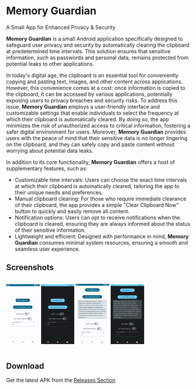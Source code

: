 # Memory Guardian

A Small App for Enhanced Privacy & Security



**Memory Guardian** is a small Android application specifically designed to safeguard user privacy and security by automatically clearing the clipboard at predetermined time intervals. This solution ensures that sensitive information, such as passwords and personal data, remains protected from potential leaks to other applications.

In today's digital age, the clipboard is an essential tool for conveniently copying and pasting text, images, and other content across applications. However, this convenience comes at a cost: once information is copied to the clipboard, it can be accessed by various applications, potentially exposing users to privacy breaches and security risks.
To address this issue, **Memory Guardian** employs a user-friendly interface and customizable settings that enable individuals to select the frequency at which their clipboard is automatically cleared. By doing so, the app minimizes the risk of unauthorized access to critical information, fostering a safer digital environment for users.
Moreover, **Memory Guardian** provides users with the peace of mind that their sensitive data is no longer lingering on the clipboard, and they can safely copy and paste content without worrying about potential data leaks.

In addition to its core functionality, **Memory Guardian** offers a host of supplementary features, such as:

- Customizable time intervals: Users can choose the exact time intervals at which their clipboard is automatically cleared, tailoring the app to their unique needs and preferences.
- Manual clipboard clearing: For those who require immediate clearance of their clipboard, the app provides a simple "Clear Clipboard Now" button to quickly and easily remove all content.
- Notification options: Users can opt to receive notifications when the clipboard is cleared, ensuring they are always informed about the status of their sensitive information.
- Lightweight and efficient: Designed with performance in mind, **Memory Guardian** consumes minimal system resources, ensuring a smooth and seamless user experience.



## Screenshots

<div style="width:100%; display:flex; justify-content:space-between;">

[<img src="fastlane/metadata/android/en-US/images/phoneScreenshots/screenshot1.jpg" width=18% alt="Home">](fastlane/metadata/android/en-US/images/phoneScreenshots/screenshot1.jpg)
[<img src="fastlane/metadata/android/en-US/images/phoneScreenshots/screenshot2.jpg" width=18% alt="Home_Dark">](fastlane/metadata/android/en-US/images/phoneScreenshots/screenshot2.jpg)
[<img src="fastlane/metadata/android/en-US/images/phoneScreenshots/screenshot3.jpg" width=18% alt="Home with clipboard content">](fastlane/metadata/android/en-US/images/phoneScreenshots/screenshot3.jpg)
[<img src="fastlane/metadata/android/en-US/images/phoneScreenshots/screenshot4.jpg" width=18% alt="Home with clipboard content_Dark">](fastlane/metadata/android/en-US/images/phoneScreenshots/screenshot4.jpg)

</div>



## Download

Get the latest APK from the [Releases Section](https://github.com/hashemi-hossein/memory-guardian/releases/latest)

